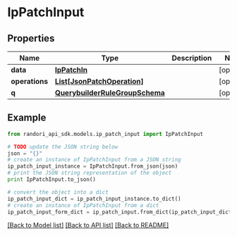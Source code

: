 # IpPatchInput


## Properties

Name | Type | Description | Notes
------------ | ------------- | ------------- | -------------
**data** | [**IpPatchIn**](IpPatchIn.md) |  | [optional] 
**operations** | [**List[JsonPatchOperation]**](JsonPatchOperation.md) |  | [optional] 
**q** | [**QuerybuilderRuleGroupSchema**](QuerybuilderRuleGroupSchema.md) |  | [optional] 

## Example

```python
from randori_api_sdk.models.ip_patch_input import IpPatchInput

# TODO update the JSON string below
json = "{}"
# create an instance of IpPatchInput from a JSON string
ip_patch_input_instance = IpPatchInput.from_json(json)
# print the JSON string representation of the object
print IpPatchInput.to_json()

# convert the object into a dict
ip_patch_input_dict = ip_patch_input_instance.to_dict()
# create an instance of IpPatchInput from a dict
ip_patch_input_form_dict = ip_patch_input.from_dict(ip_patch_input_dict)
```
[[Back to Model list]](../README.md#documentation-for-models) [[Back to API list]](../README.md#documentation-for-api-endpoints) [[Back to README]](../README.md)


